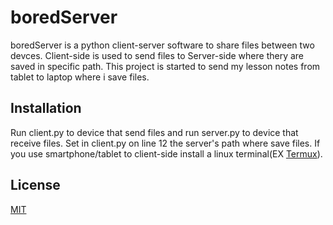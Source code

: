 # boredServer

boredServer is a python client-server software to share files between two devces. Client-side is used to send files to Server-side where thery are saved in specific path. This project is started to send my lesson notes from tablet to laptop where i save files.

## Installation

Run client.py to device that send files and run server.py to device that receive files.
Set in client.py on line 12 the server's path where save files.
If you use smartphone/tablet to client-side install a linux  terminal(EX [Termux](https://termux.dev/en/)).

## License

[MIT](https://choosealicense.com/licenses/mit/)
